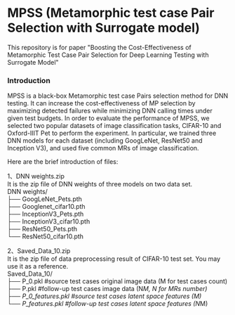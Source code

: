 # MPSS (Metamorphic test case Pair Selection with Surrogate model)
This repository is for paper "Boosting the Cost-Effectiveness of Metamorphic Test Case Pair Selection for Deep Learning Testing with Surrogate Model"
### Introduction
  MPSS is a black-box Metamorphic test case Pairs selection method for DNN testing. It can increase the cost-effectiveness of MP selection by maximizing detected failures while minimizing DNN calling times under given test budgets. In order to evaluate the performance of MPSS, we selected two popular datasets of image classification tasks, CIFAR-10 and Oxford-IIIT Pet to perform the experiment. In particular, we trained three DNN models for each dataset (including GoogLeNet, ResNet50 and Inception V3), and used five common MRs of image classification.

Here are the brief introduction of files:

1、DNN weights.zip  
​	It is the zip file of DNN weights of three models on two data set.   
​	DNN weights/  
​	├── GoogLeNet_Pets.pth  
​	├── Googlenet_cifar10.pth  
​	├── InceptionV3_Pets.pth  
​	├── InceptionV3_cifar10.pth  
​	├── ResNet50_Pets.pth  
​	└── ResNet50_cifar10.pth

2、Saved_Data_10.zip  
  It is the zip file of data preprocessing result of CIFAR-10 test set. You may use it as a reference.  
  Saved_Data_10/    
​	├── P_0.pkl           #source test cases original image data (M for test cases count)  
​	├── P.pkl             #follow-up test cases image data (N*M, N for MRs number)  
​	├── P_0_features.pkl  #source test cases latent space features (M)  
​	└── P_features.pkl    #follow-up test cases latent space features (N*M)  

